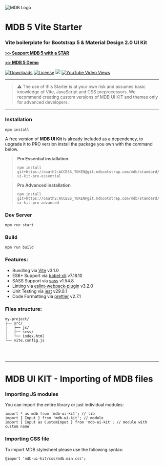 ![MDB Logo](https://mdbootstrap.com/img/Marketing/general/logo/medium/mdb-r.png)

# MDB 5 Vite Starter

### Vite boilerplate for Bootstrap 5 & Material Design 2.0 UI Kit

**[>> Support MDB 5 with a STAR](https://github.com/mdbootstrap/mdb-ui-kit/)**

**[>> MDB 5 Demo](https://mdbootstrap.com/docs/standard/#demo)**

<a href="https://npmcharts.com/compare/mdbootstrap?minimal=true"> <img src="https://img.shields.io/npm/dm/mdbootstrap.svg?label=MDB%20Downloads" alt="Downloads"></a>
<a href="https://github.com/mdbootstrap/bootstrap-material-design/blob/master/License.pdf"><img src="https://img.shields.io/badge/license-MIT-green.svg" alt="License"></a>
<a href="https://twitter.com/intent/tweet/?text=Thanks+@mdbootstrap+for+creating+amazing+and+free+Material+Design+for+Bootstrap+4+UI+KIT%20https://mdbootstrap.com/docs/jquery/&hashtags=javascript,code,webdesign,bootstrap"><img src="https://img.shields.io/twitter/url/http/shields.io.svg?style=social&label=Let%20us%20know%20you%20were%20here%21&"></a>
<a href="https://www.youtube.com/watch?v=c9B4TPnak1A&t=6s"><img alt="YouTube Video Views" src="https://img.shields.io/youtube/views/c9B4TPnak1A?label=Bootstrap%205%20Tutorial%20Views&style=social"></a>

---

> :warning: The use of this Starter is at your own risk and assumes basic knowledge of Vite, JavaScript and CSS preprocessors. We recommend creating custom versions of MDB UI KIT and themes only for advanced developers.

---

### Installation

```
npm install
```

A free version of **MDB UI Kit** is already included as a dependency, to upgrade it to PRO version install the package you own with the command below.

> **Pro Essential installation**
>
> ```
> npm install git+https://oauth2:ACCESS_TOKEN@git.mdbootstrap.com/mdb/standard/mdb-ui-kit-pro-essential
> ```

> **Pro Advanced installation**
>
> ```
> npm install git+https://oauth2:ACCESS_TOKEN@git.mdbootstrap.com/mdb/standard/mdb-ui-kit-pro-advanced
> ```

### Dev Server

```
npm run start
```

### Build

```
npm run build
```

### Features:

- Bundling via [Vite](https://github.com/vitejs/vite) v3.1.0
- ES6+ Support via [babel-cli](https://github.com/babel/babel) v7.18.10
- SASS Support via [sass](https://github.com/sass/dart-sass) v1.54.8
- Linting via [eslint-webpack-plugin](https://github.com/webpack-contrib/eslint-webpack-plugin) v3.2.0
- Unit Testing via [jest](https://github.com/facebook/jest) v29.0.1
- Code Formatting via [prettier](https://github.com/prettier/prettier) v2.7.1

### Files structure:

```
my-project/
├── src/
│   ├── js/
│   ├── scss/
│   └── index.html
└── vite.config.js
```

<br><br>

---

# MDB UI KIT - Importing of MDB files

### Importing JS modules

You can import the entire library or just individual modules:

```
import * as mdb from 'mdb-ui-kit'; // lib
import { Input } from 'mdb-ui-kit'; // module
import { Input as CustomInput } from 'mdb-ui-kit'; // module with custom name
```

### Importing CSS file

To import MDB stylesheet please use the following syntax:

```
@import 'mdb-ui-kit/css/mdb.min.css';
```
